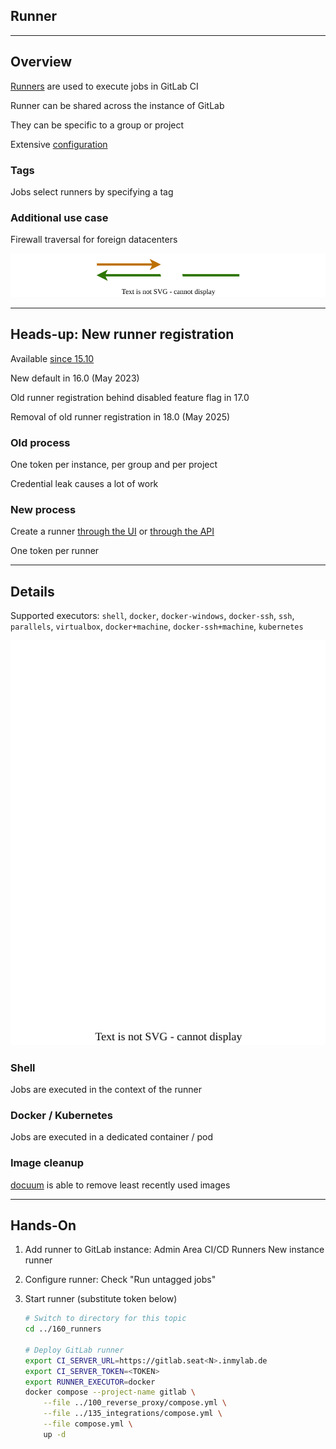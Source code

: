<!-- .slide: id="gitlab_runner" class="vertical-center" -->

<i class="fa-duotone fa-person-running fa-8x" style="float: right; color: grey;"></i>

## Runner

---

## Overview

<i class="fa-duotone fa-person-running fa-4x" style="float: right;"></i>

[Runners](https://docs.gitlab.com/runner/) are used to execute jobs in GitLab CI

Runner can be shared across the instance of GitLab

They can be specific to a group or project

Extensive [configuration](https://docs.gitlab.com/runner/configuration/advanced-configuration.html)

### Tags

Jobs select runners by specifying a tag

### Additional use case

Firewall traversal for foreign datacenters

![](150_gitlab/160_runner/firewall.drawio.svg) <!-- .element: style="width: 50%;" -->

---

## Heads-up: New runner registration

<i class="fa-duotone fa-person-running fa-4x" style="float: right;"></i>

Available [since 15.10](https://docs.gitlab.com/ee/architecture/blueprints/runner_tokens/)

New default in 16.0 (May 2023)

Old runner registration behind disabled feature flag in 17.0

Removal of old runner registration in 18.0 (May 2025)

### Old process

One token per instance, per group and per project

Credential leak causes a lot of work

### New process [<i class="fa-duotone fa-solid fa-arrow-up-right-from-square"></i>](https://docs.gitlab.com/ee/ci/runners/new_creation_workflow.html)

Create a runner [through the UI](https://docs.gitlab.com/ee/ci/runners/runners_scope.html) or [through the API](https://docs.gitlab.com/ee/api/users.html#create-a-runner-linked-to-a-user)

One token per runner

---

## Details

<i class="fa-duotone fa-person-running fa-4x" style="float: right;"></i>

Supported executors: `shell`, `docker`, `docker-windows`, `docker-ssh`, `ssh`, `parallels`, `virtualbox`, `docker+machine`, `docker-ssh+machine`, `kubernetes`

![](150_gitlab/160_runner/runner.drawio.svg) <!-- .element: style="float: right; width: 30%;" -->

### Shell

Jobs are executed in the context of the runner

### Docker / Kubernetes

Jobs are executed in a dedicated container / pod

### Image cleanup

[docuum](https://github.com/stepchowfun/docuum) is able to remove least recently used images

---

## Hands-On

1. Add runner to GitLab instance: Admin Area <i class="fa-regular fa-arrow-right"></i> CI/CD <i class="fa-regular fa-arrow-right"></i> Runners <i class="fa-regular fa-arrow-right"></i> New instance runner

1. Configure runner: Check "Run untagged jobs"

1. Start runner (substitute token below)

    ```bash
    # Switch to directory for this topic
    cd ../160_runners

    # Deploy GitLab runner
    export CI_SERVER_URL=https://gitlab.seat<N>.inmylab.de
    export CI_SERVER_TOKEN=<TOKEN>
    export RUNNER_EXECUTOR=docker
    docker compose --project-name gitlab \
        --file ../100_reverse_proxy/compose.yml \
        --file ../135_integrations/compose.yml \
        --file compose.yml \
        up -d
    ```

    <!-- .element: style="width: 35em;" -->
